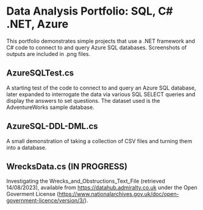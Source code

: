 # Data Analysis Portfolio: SQL, C# .NET, Azure

This portfolio demonstrates simple projects that use a .NET framework and C# code to connect to and query Azure SQL databases. Screenshots of outputs are included in .png files.

## AzureSQLTest.cs

A starting test of the code to connect to and query an Azure SQL database, later expanded to interrogate the data via various SQL SELECT queries and display the answers to set questions. The dataset used is the AdventureWorks sample database.

## AzureSQL-DDL-DML.cs

A small demonstration of taking a collection of CSV files and turning them into a database. 

## WrecksData.cs (IN PROGRESS)

Investigating the Wrecks_and_Obstructions_Text_File (retrieved 14/08/2023), available from https://datahub.admiralty.co.uk under the Open Goverment License (https://www.nationalarchives.gov.uk/doc/open-government-licence/version/3/). 
